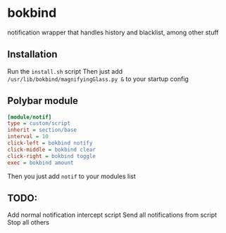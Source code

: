 # bokbind

notification wrapper that handles history and blacklist, among other stuff


## Installation
Run the `install.sh` script
Then just add `/usr/lib/bokbind/magnifyingGlass.py &` to your startup config



## Polybar module
```ini
[module/notif]
type = custom/script
inherit = section/base
interval = 10
click-left = bokbind notify
click-middle = bokbind clear
click-right = bokbind toggle
exec = bokbind amount
```

Then you just add `notif` to your modules list


## TODO:
Add normal notification intercept script
Send all notifications from script
Stop all others
